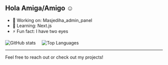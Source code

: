 ## Hola Amiga/Amigo ☺️

- 🔭 Working on: Masjediha_admin_panel  
- 🌱 Learning: Next.js  
- ⚡ Fun fact: I have two eyes  

<div style="display: flex; gap: 20px; align-items: center;">
  <img src="https://github-readme-stats.vercel.app/api?username=HESL0&show_icons=true&theme=highcontrast" alt="GitHub stats" />
  <img src="https://github-readme-stats.vercel.app/api/top-langs/?username=HESL0&layout=compact" alt="Top Languages" />
</div>

---

Feel free to reach out or check out my projects!
